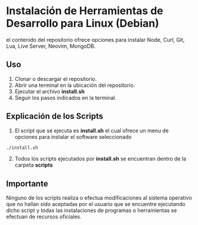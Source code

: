 # Instalación de Herramientas de Desarrollo para Linux (Debian)
el contenido del repositorio ofrece opciones para instalar Node, Curl, Git, Lua, Live Server, Neovim, MongoDB.

## Uso
1. Clonar o descargar el repositorio.
2. Abrir una terminal en la ubicación del repositorio.
3. Ejecutar el archivo **install.sh**
4. Seguir los pasos indicados en la terminal.

## Explicación de los Scripts
1. El script que se ejecuta es **install.sh** el cual ofrece un menu de opciones para instalar el software seleccionado
```bash
./install.sh
```

2. Todos los scripts ejecutados por **install.sh** se encuentran dentro de la carpeta **scripts** 

## Importante
Ninguno de los scripts realiza o efectua modificaciones al sistema operativo que no hallan sido aceptadas por el usuario que se encuentre ejecutando dicho script y todas las instalaciones de programas o herramientas se efectuan de recursos oficiales.
